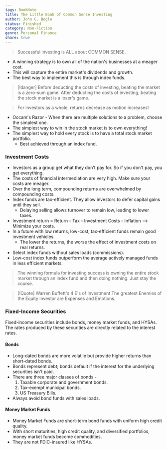```yaml
---
tags: BookNote
title: The Little Book of Common Sense Investing
author: John C. Bogle
status: Finished
category: Non-Fiction
genre: Personal Finance
share: true
---
```



 > 
 > Successful investing is ALL about COMMON SENSE.

* A winning strategy is to own all of the nation's businesses at a meager cost.
* This will capture the entire market's dividends and growth.
* The best way to implement this is through index funds.

 > 
 > \[!danger\]
 > Before deducting the costs of investing, beating the market is a zero-sum game. After deducting the costs of investing, beating the stock market is a loser's game.

 > 
 > For investors as a whole, returns decrease as motion increases!

* Occam's Razor - When there are multiple solutions to a problem, choose the simplest one.
* The simplest way to win in the stock market is to own everything!
* The simplest way to hold every stock is to have a total stock market portfolio.
  * Best achieved through an index fund.

### Investment Costs

* Investors as a group get what they don't pay for. So if you don't pay, you get everything.
* The costs of financial intermediation are very high. Make sure your costs are meager.
* Over the long term, compounding returns are overwhelmed by compounding costs.
* Index funds are tax-efficient. They allow investors to defer capital gains until they sell.
  * Delaying selling allows turnover to remain low, leading to lower taxes.
* Investment return = Return - Tax - Investment Costs - Inflation --> Minimize your costs.
* In a future with low returns, low-cost, tax-efficient funds remain good investment vehicles.
  * The lower the returns, the worse the effect of investment costs on real returns.
* Select index funds without sales loads (commissions).
* Low-cost index funds outperform the average actively managed funds in less efficient markets.

 > 
 > The winning formula for investing success is owning the entire stock market through an index fund and then doing nothing. Just stay the course.

 > 
 > \[!Quote\] Warren Buffett's 4 E's of Investment
 > The greatest Enemies of the Equity investor are Expenses and Emotions.

### Fixed-Income Securities

Fixed-income securities include bonds, money market funds, and HYSAs. The rates produced by these securities are directly related to the interest rates.

#### Bonds

* Long-dated bonds are more volatile but provide higher returns than short-dated bonds.
* Bonds represent debt; bonds default if the interest for the underlying securities isn't paid.
* There are three major classes of bonds - 
  1. Taxable corporate and government bonds.
  1. Tax-exempt municipal bonds.
  1. US Treasury Bills.
* Always avoid bond funds with sales loads.

#### Money Market Funds

* Money Market Funds are short-term bond funds with uniform high credit quality.
* With short maturities, high credit quality, and diversified portfolios, money market funds become commodities.
* They are not FDIC-insured like HYSAs.
